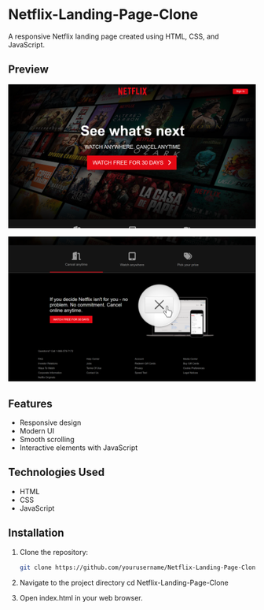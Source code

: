 # Netflix-Landing-Page-Clone

A responsive Netflix landing page created using HTML, CSS, and JavaScript.

## Preview

![Netflix Landing Page Preview](img/Netflixpage.png)

![Netflix Landing Page Preview](img/nextflixpage2.png)

## Features

- Responsive design
- Modern UI
- Smooth scrolling
- Interactive elements with JavaScript

## Technologies Used

- HTML
- CSS
- JavaScript

## Installation

1. Clone the repository:
   ```bash
   git clone https://github.com/yourusername/Netflix-Landing-Page-Clone.git

2. Navigate to the project directory
    cd Netflix-Landing-Page-Clone

3. Open index.html in your web browser.
